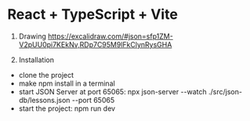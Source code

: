 # React + TypeScript + Vite

1. Drawing
   https://excalidraw.com/#json=sfp1ZM-V2pUU0pi7KEkNv,RDp7C95M9lFkClynRysGHA

2. Installation

- clone the project
- make npm install in a terminal
- start JSON Server at port 65065:
  npx json-server --watch ./src/json-db/lessons.json --port 65065
- start the project: npm run dev

